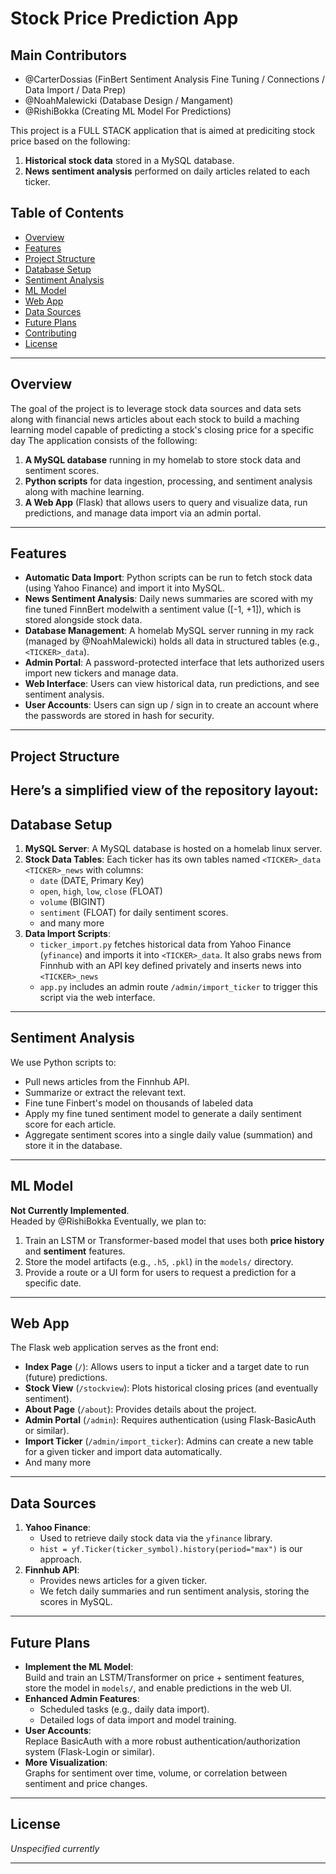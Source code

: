 # Stock Price Prediction App

## Main Contributors
- @CarterDossias (FinBert Sentiment Analysis Fine Tuning / Connections / Data Import / Data Prep) 
- @NoahMalewicki (Database Design / Mangament) 
- @RishiBokka (Creating ML Model For Predictions)

This project is a FULL STACK application that is aimed at prediciting stock price based on the following:
1. **Historical stock data** stored in a MySQL database. 
2. **News sentiment analysis** performed on daily articles related to each ticker.

## Table of Contents
- [Overview](#overview)
- [Features](#features)
- [Project Structure](#project-structure)
- [Database Setup](#database-setup)
- [Sentiment Analysis](#sentiment-analysis)
- [ML Model](#ml-model)
- [Web App](#web-app)
- [Data Sources](#data-sources)
- [Future Plans](#future-plans)
- [Contributing](#contributing)
- [License](#license)

---

## Overview
The goal of the project is to leverage stock data sources and data sets along with financial news articles about each stock to build a maching learning model capable of predicting a stock's closing price for a specific day
The application consists of the following:

1. **A MySQL database** running in my homelab to store stock data and sentiment scores.
2. **Python scripts** for data ingestion, processing, and sentiment analysis along with machine learning.
3. **A Web App** (Flask) that allows users to query and visualize data, run predictions, and manage data import via an admin portal.

---

## Features
- **Automatic Data Import**: Python scripts can be run to fetch stock data (using Yahoo Finance) and import it into MySQL.
- **News Sentiment Analysis**: Daily news summaries are scored with my fine tuned FinnBert modelwith a sentiment value \([-1, +1]\), which is stored alongside stock data.
- **Database Management**: A homelab MySQL server running in my rack (managed by @NoahMalewicki) holds all data in structured tables (e.g., `<TICKER>_data`).
- **Admin Portal**: A password-protected interface that lets authorized users import new tickers and manage data.
- **Web Interface**: Users can view historical data, run predictions, and see sentiment analysis.
- **User Accounts**: Users can sign up / sign in to create an account where the passwords are stored in hash for security.

---

## Project Structure
Here’s a simplified view of the repository layout:
---

## Database Setup
1. **MySQL Server**: A MySQL database is hosted on a homelab linux server.  
2. **Stock Data Tables**: Each ticker has its own tables named `<TICKER>_data` `<TICKER>_news` with columns:
   - `date` (DATE, Primary Key)
   - `open`, `high`, `low`, `close` (FLOAT)
   - `volume` (BIGINT)
   - `sentiment` (FLOAT) for daily sentiment scores.
   - and many more
3. **Data Import Scripts**: 
   - `ticker_import.py` fetches historical data from Yahoo Finance (`yfinance`) and imports it into `<TICKER>_data`. It also grabs news from Finnhub with an API key defined privately and inserts news into `<TICKER>_news`
   - `app.py` includes an admin route `/admin/import_ticker` to trigger this script via the web interface.

---

## Sentiment Analysis
We use Python scripts to:
- Pull news articles from the Finnhub API.
- Summarize or extract the relevant text.
- Fine tune Finbert's model on thousands of labeled data
- Apply my fine tuned sentiment model to generate a daily sentiment score for each article.  
- Aggregate sentiment scores into a single daily value (summation) and store it in the database.

---

## ML Model
**Not Currently Implemented**.  
Headed by @RishiBokka
Eventually, we plan to:
1. Train an LSTM or Transformer-based model that uses both **price history** and **sentiment** features.
2. Store the model artifacts (e.g., `.h5`, `.pkl`) in the `models/` directory.
3. Provide a route or a UI form for users to request a prediction for a specific date.

---

## Web App
The Flask web application serves as the front end:
- **Index Page** (`/`): Allows users to input a ticker and a target date to run (future) predictions.
- **Stock View** (`/stockview`): Plots historical closing prices (and eventually sentiment).
- **About Page** (`/about`): Provides details about the project.
- **Admin Portal** (`/admin`): Requires authentication (using Flask-BasicAuth or similar). 
- **Import Ticker** (`/admin/import_ticker`): Admins can create a new table for a given ticker and import data automatically.
- And many more

---

## Data Sources
1. **Yahoo Finance**: 
   - Used to retrieve daily stock data via the `yfinance` library.  
   - `hist = yf.Ticker(ticker_symbol).history(period="max")` is our approach.
2. **Finnhub API**: 
   - Provides news articles for a given ticker.  
   - We fetch daily summaries and run sentiment analysis, storing the scores in MySQL.

---

## Future Plans
- **Implement the ML Model**:  
  Build and train an LSTM/Transformer on price + sentiment features, store the model in `models/`, and enable predictions in the web UI.
- **Enhanced Admin Features**:  
  - Scheduled tasks (e.g., daily data import).  
  - Detailed logs of data import and model training.
- **User Accounts**:  
  Replace BasicAuth with a more robust authentication/authorization system (Flask-Login or similar).
- **More Visualization**:  
  Graphs for sentiment over time, volume, or correlation between sentiment and price changes.

---

## License
*Unspecified currently*

---
